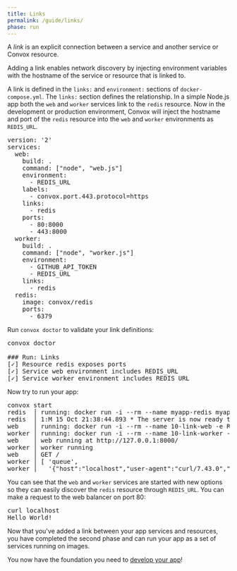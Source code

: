 ```yaml
---
title: Links
permalink: /guide/links/
phase: run
---
```


A _link_ is an explicit connection between a service and another service or Convox resource.

Adding a link enables network discovery by injecting environment variables with the hostname of the service or resource that is linked to.

A link is defined in the `links:` and `environment:` sections of `docker-compose.yml`. The `links:` section defines the relationship. In a simple Node.js app both the `web` and `worker` services link to the `redis` resource. Now in the development or production environment, Convox will inject the hostname and port of the `redis` resource into the `web` and `worker` environments as `REDIS_URL`.

<pre class="file yaml" title="docker-compose.yml">
<span class="diff-u">version: '2'</span>
<span class="diff-u">services:</span>
<span class="diff-u">  web:</span>
<span class="diff-u">    build: .</span>
<span class="diff-u">    command: ["node", "web.js"]</span>
<span class="diff-a">    environment:</span>
<span class="diff-a">      - REDIS_URL</span>
<span class="diff-u">    labels:</span>
<span class="diff-u">      - convox.port.443.protocol=https</span>
<span class="diff-a">    links:</span>
<span class="diff-a">      - redis</span>
<span class="diff-u">    ports:</span>
<span class="diff-u">      - 80:8000</span>
<span class="diff-u">      - 443:8000</span>
<span class="diff-u">  worker:</span>
<span class="diff-u">    build: .</span>
<span class="diff-u">    command: ["node", "worker.js"]</span>
<span class="diff-u">    environment:</span>
<span class="diff-u">      - GITHUB_API_TOKEN</span>
<span class="diff-a">      - REDIS_URL</span>
<span class="diff-a">    links:</span>
<span class="diff-a">      - redis</span>
<span class="diff-u">  redis:</span>
<span class="diff-u">    image: convox/redis</span>
<span class="diff-a">    ports:</span>
<span class="diff-a">      - 6379</span>
</pre>

Run `convox doctor` to validate your link definitions:

<pre class="terminal">
<span class="command">convox doctor</span>

### Run: Links
[<span class="pass">✓</span>] Resource redis exposes ports
[<span class="pass">✓</span>] Service web environment includes REDIS_URL
[<span class="pass">✓</span>] Service worker environment includes REDIS_URL
</pre>

Now try to run your app:

<pre class="terminal">
<span class="command">convox start</span>
redis  │ running: docker run -i --rm --name myapp-redis myapp/redis
redis  │ 1:M 15 Oct 21:38:44.893 * The server is now ready to accept connections on port 6379
web    │ running: docker run -i --rm --name 10-link-web -e REDIS_URL --add-host redis:172.17.0.2 -e REDIS_SCHEME=redis -e REDIS_HOST=172.17.0.2 -e REDIS_PORT=6379 -e REDIS_PATH=/0 -e REDIS_USERNAME= -e REDIS_PASSWORD=password -e REDIS_URL=redis://:password@172.17.0.2:6379/0 -p 0:8000 10-link/web node web.js
worker │ running: docker run -i --rm --name 10-link-worker -e GITHUB_API_TOKEN -e REDIS_URL --add-host redis:172.17.0.2 -e REDIS_SCHEME=redis -e REDIS_HOST=172.17.0.2 -e REDIS_PORT=6379 -e REDIS_PATH=/0 -e REDIS_USERNAME= -e REDIS_PASSWORD=password -e REDIS_URL=redis://:password@172.17.0.2:6379/0 10-link/worker node worker.js
web    │ web running at http://127.0.0.1:8000/
worker │ worker running
web    │ GET /
worker │ [ 'queue',
worker │   '{"host":"localhost","user-agent":"curl/7.43.0","accept":"*/*"}' ]
</pre>

You can see that the `web` and `worker` services are started with new options so they can easily discover the `redis` resource through `REDIS_URL`. You can make a request to the web balancer on port 80:

<pre class="terminal">
<span class="command">curl localhost</span>
Hello World!
</pre>


Now that you've added a link between your app services and resources, you have completed the second phase and can run your app as a set of services running on images.

You now have the foundation you need to [develop your app](/guide/develop/)!
